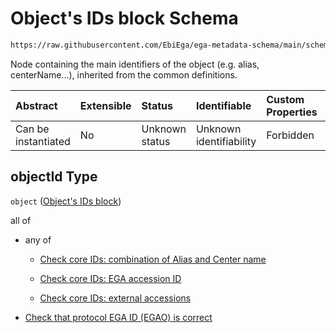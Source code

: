 # Object's IDs block Schema

```txt
https://raw.githubusercontent.com/EbiEga/ega-metadata-schema/main/schemas/EGA.protocol.json#/properties/objectId
```

Node containing the main identifiers of the object (e.g. alias, centerName...), inherited from the common definitions.

| Abstract            | Extensible | Status         | Identifiable            | Custom Properties | Additional Properties | Access Restrictions | Defined In                                                                       |
| :------------------ | :--------- | :------------- | :---------------------- | :---------------- | :-------------------- | :------------------ | :------------------------------------------------------------------------------- |
| Can be instantiated | No         | Unknown status | Unknown identifiability | Forbidden         | Allowed               | none                | [EGA.protocol.json\*](../../../schemas/EGA.protocol.json "open original schema") |

## objectId Type

`object` ([Object's IDs block](ega-17-properties-objects-ids-block.md))

all of

*   any of

    *   [Check core IDs: combination of Alias and Center name](ega-12-definitions-core-identifiers-of-an-object-anyof-check-core-ids-combination-of-alias-and-center-name.md "check type definition")

    *   [Check core IDs: EGA accession ID](ega-12-definitions-core-identifiers-of-an-object-anyof-check-core-ids-ega-accession-id.md "check type definition")

    *   [Check core IDs: external accessions](ega-12-definitions-core-identifiers-of-an-object-anyof-check-core-ids-external-accessions.md "check type definition")

*   [Check that protocol EGA ID (EGAO) is correct](ega-17-properties-objects-ids-block-allof-check-that-protocol-ega-id-egao-is-correct.md "check type definition")
